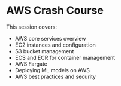 # AWS Crash Course

This session covers:
- AWS core services overview
- EC2 instances and configuration
- S3 bucket management
- ECS and ECR for container management
- AWS Fargate
- Deploying ML models on AWS
- AWS best practices and security
